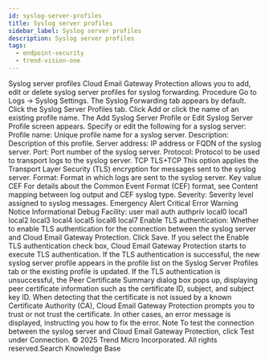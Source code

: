 ```yaml
---
id: syslog-server-profiles
title: Syslog server profiles
sidebar_label: Syslog server profiles
description: Syslog server profiles
tags:
  - endpoint-security
  - trend-vision-one
---
```


 Syslog server profiles Cloud Email Gateway Protection allows you to add, edit or delete syslog server profiles for syslog forwarding. Procedure Go to Logs → Syslog Settings. The Syslog Forwarding tab appears by default. Click the Syslog Server Profiles tab. Click Add or click the name of an existing profile name. The Add Syslog Server Profile or Edit Syslog Server Profile screen appears. Specify or edit the following for a syslog server: Profile name: Unique profile name for a syslog server. Description: Description of this profile. Server address: IP address or FQDN of the syslog server. Port: Port number of the syslog server. Protocol: Protocol to be used to transport logs to the syslog server. TCP TLS+TCP This option applies the Transport Layer Security (TLS) encryption for messages sent to the syslog server. Format: Format in which logs are sent to the syslog server. Key value CEF For details about the Common Event Format (CEF) format, see Content mapping between log output and CEF syslog type. Severity: Severity level assigned to syslog messages. Emergency Alert Critical Error Warning Notice Informational Debug Facility: user mail auth authpriv local0 local1 local2 local3 local4 local5 local6 local7 Enable TLS authentication: Whether to enable TLS authentication for the connection between the syslog server and Cloud Email Gateway Protection. Click Save. If you select the Enable TLS authentication check box, Cloud Email Gateway Protection starts to execute TLS authentication. If the TLS authentication is successful, the new syslog server profile appears in the profile list on the Syslog Server Profiles tab or the existing profile is updated. If the TLS authentication is unsuccessful, the Peer Certificate Summary dialog box pops up, displaying peer certificate information such as the certificate ID, subject, and subject key ID. When detecting that the certificate is not issued by a known Certificate Authority (CA), Cloud Email Gateway Protection prompts you to trust or not trust the certificate. In other cases, an error message is displayed, instructing you how to fix the error. Note To test the connection between the syslog server and Cloud Email Gateway Protection, click Test under Connection. © 2025 Trend Micro Incorporated. All rights reserved.Search Knowledge Base